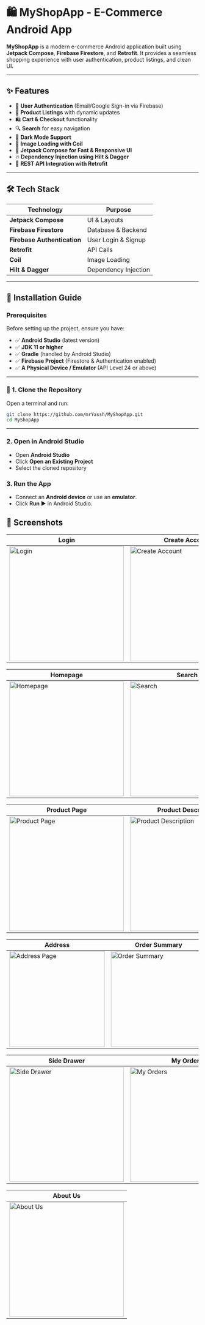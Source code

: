 # 🛍️ MyShopApp - E-Commerce Android App

**MyShopApp** is a modern e-commerce Android application built using **Jetpack Compose**, **Firebase Firestore**, and **Retrofit**. 
It provides a seamless shopping experience with user authentication, product listings, and clean UI.

---

## ✨ Features

- 🔐 **User Authentication** (Email/Google Sign-in via Firebase)
- 🛒 **Product Listings** with dynamic updates
- 🛍️ **Cart & Checkout** functionality
- 🔍 **Search** for easy navigation
- 🌙 **Dark Mode Support**
- 📸 **Image Loading with Coil**
- 🚀 **Jetpack Compose for Fast & Responsive UI**
- 🔥 **Dependency Injection using Hilt & Dagger**
- 📡 **REST API Integration with Retrofit**

---

## 🛠️ Tech Stack

| **Technology**  | **Purpose** |
|---------------|------------|
| **Jetpack Compose**  | UI & Layouts  |
| **Firebase Firestore**  | Database & Backend |
| **Firebase Authentication** | User Login & Signup |
| **Retrofit**  | API Calls |
| **Coil**  | Image Loading |
| **Hilt & Dagger**  | Dependency Injection |

---

## 🚀 Installation Guide  

### **Prerequisites**  
Before setting up the project, ensure you have:  
- ✅ **Android Studio** (latest version)  
- ✅ **JDK 11 or higher**  
- ✅ **Gradle** (handled by Android Studio)  
- ✅ **Firebase Project** (Firestore & Authentication enabled)  
- ✅ **A Physical Device / Emulator** (API Level 24 or above)  

---

### **🔹 1. Clone the Repository**  
Open a terminal and run:  
```bash
git clone https://github.com/mrYassh/MyShopApp.git
cd MyShopApp
```
---
### 2. Open in Android Studio 
- Open **Android Studio**
- Click **Open an Existing Project**
- Select the cloned repository
### 3. Run the App 
- Connect an **Android device** or use an **emulator**.
- Click **Run ▶** in Android Studio.
  
## 📸 Screenshots

| Login | Create Account |
|--------|--------------|
| <img src="screenshots/login.jpg" alt="Login" width="300"/> | <img src="screenshots/createaccount.jpg" alt="Create Account" width="300"/> |

| Homepage | Search |
|----------|--------|
| <img src="screenshots/homepage.jpg" alt="Homepage" width="300"/> | <img src="screenshots/search.jpg" alt="Search" width="300"/> |

| Product Page | Product Description |
|-------------|---------------------|
| <img src="screenshots/productpage.jpg" alt="Product Page" width="300"/> | <img src="screenshots/productdesctription.jpg" alt="Product Description" width="300"/> |

| Address | Order Summary | Payment |
|---------|--------------|---------|
| <img src="screenshots/address.jpg" alt="Address Page" width="250"/> | <img src="screenshots/odersummary.jpg" alt="Order Summary" width="250"/> | <img src="screenshots/payment.jpg" alt="Payment" width="250"/> |

| Side Drawer | My Orders |
|------------|-----------|
| <img src="screenshots/sidedrawer.jpg" alt="Side Drawer" width="300"/> | <img src="screenshots/myorders.jpg" alt="My Orders" width="300"/> |

| About Us |
|---------|
| <img src="screenshots/aboutus.jpg" alt="About Us" width="300"/> |
